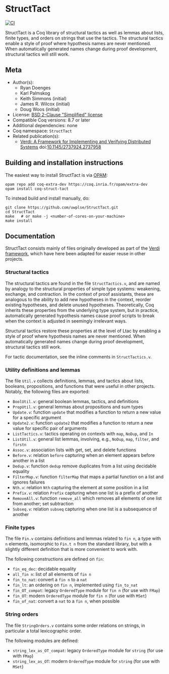 # StructTact

[![CI][action-shield]][action-link]

[action-shield]: https://github.com/uwplse/StructTact/workflows/CI/badge.svg?branch=master
[action-link]: https://github.com/uwplse/StructTact/actions?query=workflow%3ACI




StructTact is a Coq library of structural tactics as well as lemmas about
lists, finite types, and orders on strings that use the tactics.
The structural tactics enable a style of proof where hypothesis names
are never mentioned. When automatically generated names change during
proof development, structural tactics will still work.

## Meta

- Author(s):
  - Ryan Doenges
  - Karl Palmskog
  - Keith Simmons (initial)
  - James R. Wilcox (initial)
  - Doug Woos (initial)
- License: [BSD 2-Clause "Simplified" license](LICENSE)
- Compatible Coq versions: 8.7 or later
- Additional dependencies: none
- Coq namespace: `StructTact`
- Related publication(s):
  - [Verdi: A Framework for Implementing and Verifying Distributed Systems](http://verdi.uwplse.org/verdi.pdf) doi:[10.1145/2737924.2737958](https://doi.org/10.1145/2737924.2737958)

## Building and installation instructions

The easiest way to install StructTact is via
[OPAM](https://opam.ocaml.org/doc/Install.html):
```shell
opam repo add coq-extra-dev https://coq.inria.fr/opam/extra-dev
opam install coq-struct-tact
```

To instead build and install manually, do:
``` shell
git clone https://github.com/uwplse/StructTact.git
cd StructTact
make   # or make -j <number-of-cores-on-your-machine>
make install
```

## Documentation

StructTact consists mainly of files originally developed as part of
the [Verdi framework][verdi-link], which have here been adapted for easier
reuse in other projects.

### Structural tactics

The structural tactics are found in the file `StructTactics.v`,
and are named by analogy to the structural properties of
simple type systems: weakening, exchange, and contraction.
In the context of proof assistants, these are analogous to the ability to add
new hypotheses in the context, reorder existing hypotheses, and delete
unused hypotheses. Theoretically, Coq inherits these properties from the
underlying type system, but in practice, automatically generated hypothesis
names cause proof scripts to break when the context is adjusted in seemingly
irrelevant ways.

Structural tactics restore these properties at the level of Ltac by enabling a
style of proof where hypothesis names are never mentioned. When automatically
generated names change during proof development, structural tactics still work.

For tactic documentation, see the inline comments in `StructTactics.v`.

### Utility definitions and lemmas

The file `Util.v` collects definitions, lemmas, and tactics about lists, booleans, propositions, and
functions that were useful in other projects. Notably, the following files are exported:

- `BoolUtil.v`: general boolean lemmas, tactics, and definitions
- `PropUtil.v`: general lemmas about propositions and sum types
- `Update.v`: function `update` that modifies a function to return a new value for a specific argument
- `Update2.v`: function `update2` that modifies a function to return a new value for specific pair of arguments
- `ListTactics.v`: tactics operating on contexts with `map`, `NoDup`, and `In`
- `ListUtil.v`: general list lemmas, involving, e.g., `NoDup`, `map`, `filter`, and `firstn`
- `Assoc.v`: association lists with get, set, and delete functions
- `Before.v`: relation `before` capturing when an element appears before another in a list
- `Dedup.v`: function `dedup` remove duplicates from a list using decidable equality
- `FilterMap.v`: function `filterMap` that maps a partial function on a list and ignores failures
- `Nth.v`: relation `Nth` capturing the element at some position in a list
- `Prefix.v`: relation `Prefix` capturing when one list is a prefix of another
- `RemoveAll.v`: function `remove_all` which removes all elements of one list from another; set subtraction
- `Subseq.v`: relation `subseq` capturing when one list is a subsequence of another

### Finite types

The file `Fin.v` contains definitions and lemmas related to `fin n`, a type with `n` elements,
isomorphic to `Fin.t n` from the standard library, but with a slightly different
definition that is more convenient to work with.

The following constructions are defined on `fin`:

- `fin_eq_dec`: decidable equality
- `all_fin n`: list of all elements of `fin n`
- `fin_to_nat`: convert a `fin n` to a `nat`
- `fin_lt`: an ordering on `fin n`, implemented using `fin_to_nat`
- `fin_OT_compat`: legacy `OrderedType` module for `fin n` (for use with `FMap`)
- `fin_OT`: modern `OrderedType` module for `fin n` (for use with `MSet`)
- `fin_of_nat`: convert a `nat` to a `fin n`, when possible

### String orders

The file `StringOrders.v` contains some order relations on strings, in particular a total lexicographic order.

The following modules are defined:

- `string_lex_as_OT_compat`: legacy `OrderedType` module for `string` (for use with `FMap`)
- `string_lex_as_OT`: modern `OrderedType` module for `string` (for use with `MSet`)

[verdi-link]: https://github.com/uwplse/verdi
